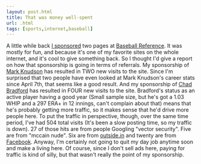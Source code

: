 ```yaml
---
layout: post.html
title: That was money well-spent
url: .html
tags: [sports,internet,baseball]
---
```

A little while back [I sponsored](/node/870) two pages at [Baseball Reference](http://www.baseball-reference.com). It was mostly for fun, and because it's one of my favorite sites on the whole internet, and it's cool to give something back. So I thought I'd give a report on how that sponsorship is going in terms of referrals. My sponsorship of [Mark Knudson](http://www.baseball-reference.com/k/knudsma01.shtml) has resulted in TWO new visits to the site. Since I'm surprised that two people have even looked at Mark Knudson's career stats since April 7th, that seems like a good result. And my sponsorship of [Chad Bradford](http://www.baseball-reference.com/b/bradfch01.shtml) has resulted in FOUR new visits to the site. Bradford's status as an active player having a good year (Small sample size, but he's got a 1.03 WHIP and a 297 ERA+ in 12 innings, can't complain about that) means that he's probably getting more traffic, so it makes sense that he'd drive more people here. To put the traffic in perspective, though, over the same time period, I've had 504 total visits (It's been a slow posting time, so my traffic is down). 27 of those hits are from people Googling "vector security". Five are from "mccain nude". Six are from [outside.in](http://outside.in) and twenty are from [Facebook](http://www.facebook.com). Anyway, I'm certainly not going to quit my day job anytime soon and make a living here. Of course, since I don't sell ads here, paying for traffic is kind of silly, but that wasn't really the point of my sponsorship.
